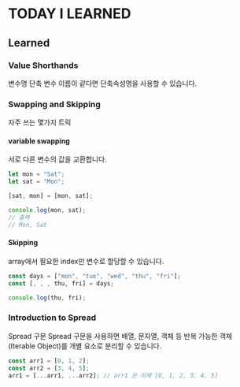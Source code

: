 # TODAY I LEARNED

## Learned

### Value Shorthands

변수명 단축
변수 이름이 같다면 단축속성명을 사용할 수 있습니다.

### Swapping and Skipping

자주 쓰는 몇가지 트릭

#### variable swapping

서로 다른 변수의 값을 교환합니다.

```javascript
let mon = "Sat";
let sat = "Mon";

[sat, mon] = [mon, sat];

console.log(mon, sat);
// 출력
// Mon, Sat
```

#### Skipping

array에서 필요한 index만 변수로 할당할 수 있습니다.

```javascript
const days = ["mon", "tue", "wed", "thu", "fri"];
const [, , , thu, fri] = days;

console.log(thu, fri);
```

### Introduction to Spread

Spread 구문
Spread 구문을 사용하면 배열, 문자열, 객체 등 반복 가능한 객체 (Iterable Object)를 개별 요소로 분리할 수 있습니다.

```javascript
const arr1 = [0, 1, 2];
const arr2 = [3, 4, 5];
arr1 = [...arr1, ...arr2]; // arr1 은 이제 [0, 1, 2, 3, 4, 5]
```

